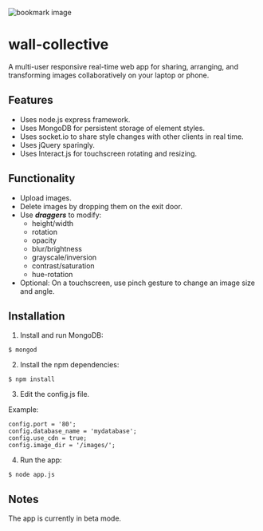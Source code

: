 
![bookmark image](https://raw.githubusercontent.com/andigan/whatadrag/master/wall-collective.jpg)

# wall-collective

A multi-user responsive real-time web app for sharing, arranging, and transforming images collaboratively on your laptop or phone.

## Features  

- Uses node.js express framework.
- Uses MongoDB for persistent storage of element styles.
- Uses socket.io to share style changes with other clients in real time.
- Uses jQuery sparingly.
- Uses Interact.js for touchscreen rotating and resizing.

## Functionality

- Upload images.
- Delete images by dropping them on the exit door.
- Use **_draggers_** to modify:
  - height/width
  - rotation
  - opacity
  - blur/brightness
  - grayscale/inversion
  - contrast/saturation
  - hue-rotation
- Optional: On a touchscreen, use pinch gesture to change an image size and angle.

## Installation

1. Install and run MongoDB:

  ```
  $ mongod
  ```
2. Install the npm dependencies:

  ```
  $ npm install
  ```
3. Edit the config.js file.

  Example:

  ```
  config.port = '80';
  config.database_name = 'mydatabase';
  config.use_cdn = true;
  config.image_dir = '/images/';
  ```

4. Run the app:

  ```
  $ node app.js
  ```

## Notes

The app is currently in beta mode.
